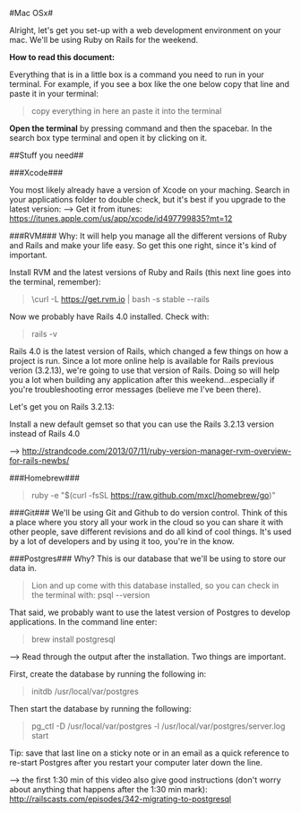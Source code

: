 #Mac OSx#

Alright, let's get you set-up with a web development environment on your mac. We'll be using Ruby on Rails for the weekend.

__How to read this document:__

Everything that is in a little box is a command you need to run in your terminal. For example, if you see a box like the one below copy that line and paste it in your terminal:

> copy everything in here an paste it into the terminal

__Open the terminal__ by pressing command and then the spacebar. In the search box type terminal and open it by clicking on it.

##Stuff you need##

###Xcode###

You  most likely already have a version of Xcode on your maching. Search in your applications folder to double check, but it's best if you upgrade to the latest version:
--> Get it from itunes: https://itunes.apple.com/us/app/xcode/id497799835?mt=12


###RVM###
Why: It will help you manage all the different versions of Ruby and Rails and make your life easy. So get this one right, since it's kind of important.

Install RVM and the latest versions of Ruby and Rails (this next line goes into the terminal, remember):
> \curl -L https://get.rvm.io | bash -s stable --rails

Now we probably have Rails 4.0 installed. Check with:

> rails -v

Rails 4.0 is the latest version of Rails, which changed a few things on how a project is run. Since a lot more online help is available for Rails previous verion (3.2.13), we're going to use that version of Rails. Doing so will help you a lot when building any application after this weekend...especially if you're troubleshooting error messages (believe me I've been there).

Let's get you on Rails 3.2.13:

Install a new default gemset so that you can use the Rails 3.2.13 version instead of Rails 4.0

--> http://strandcode.com/2013/07/11/ruby-version-manager-rvm-overview-for-rails-newbs/

###Homebrew###

> ruby -e "$(curl -fsSL https://raw.github.com/mxcl/homebrew/go)"


###Git###
We'll be using Git and Github to do version control. Think of this a place where you story all your work in the cloud so you can share it with other people, save different revisions and do all kind of cool things. It's used by a lot of developers and by using it too, you're in the know.



###Postgres###
Why? This is our database that we'll be using to store our data in. 


> Lion and up come with this database installed, so you can check in the terminal with:
> psql --version

That said, we probably want to use the latest version of Postgres to develop applications. In the command line enter:

> brew install postgresql

--> Read through the output after the installation. Two things are important.

First, create the database by running the following in:
> initdb /usr/local/var/postgres

Then start the database by running the following:

> pg_ctl -D /usr/local/var/postgres -l /usr/local/var/postgres/server.log start

Tip: save that last line on a sticky note or in an email as a quick reference to re-start Postgres after you restart your computer later down the line.

--> the first 1:30 min of this video also give good instructions (don't worry about anything that happens after the 1:30 min mark): http://railscasts.com/episodes/342-migrating-to-postgresql

